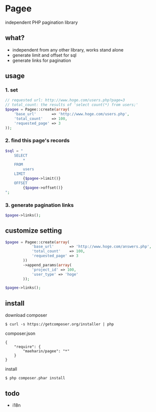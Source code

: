 # Pagee
independent PHP pagination library

## what?
- independent from any other library, works stand alone
- generate limit and offset for sql
- generate links for pagination

## usage
### 1. set
```php
// requested url: http://www.hoge.com/users.php?page=3
// total_count: the results of 'select count(*) from users;'
$pagee = Pagee::create(array(
    'base_url'       => 'http://www.hoge.com/users.php',
    'total_count'    => 100,
    'requested_page' => 3
));
```

### 2. find this page's records
```php
$sql = "
    SELECT
        *
    FROM
        users
    LIMIT
        {$pagee->limit()}
    OFFSET
        {$pagee->offset()}
";
```

### 3. generate pagination links
```php
$pagee->links();
```

## customize setting
```php
$pagee = Pagee::create(array(
            'base_url'       => 'http://www.hoge.com/answers.php',
            'total_count'    => 100,
            'requested_page' => 3
        ))
        ->append_params(array(
            'project_id' => 100,
            'user_type' => 'hoge'
        ));

$pagee->links();
```

## install
download composer
```
$ curl -s https://getcomposer.org/installer | php
```

composer.json
```
{
    "require": {
        "maeharin/pagee": "*"
    }
}
```

install
```
$ php composer.phar install
```

## todo
- i18n
